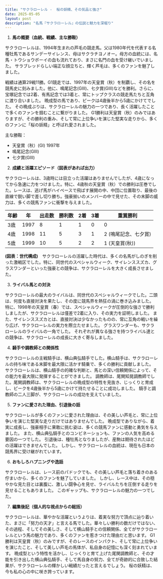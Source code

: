```yaml
---
title: "サクラローレル -  桜の妖精、その気品と強さ"
date: 2025-05-05
layout: post
description: "名馬『サクラローレル』の伝説と魅力を深堀り"
---
```


1. **馬の概要（血統、戦績、主な勝鞍）**

サクラローレルは、1994年生まれの芦毛の競走馬。父は1980年代を代表する名種牡馬であるサンデーサイレンス、母はサクラチヨノオー。母方の血統には、名馬・トウショウボーイの血も流れており、まさに名門の血を受け継いでいました。  サラブレッドらしい端正な顔立ちと、輝く芦毛は、多くのファンを魅了しました。

戦績は通算29戦11勝。G1競走では、1997年の天皇賞（秋）を制覇し、その名を競馬史に刻みました。他に、鳴尾記念(GIII)、七夕賞(GIII)などを勝利。さらに、宝塚記念では2着、有馬記念では3着と、常にトップクラスの競走馬たちと互角に渡り合いました。  晩成型の馬であり、ピークは4歳後半から5歳にかけてでした。  その晩成ぶりは、サクラローレルの魅力の一つであり、長く活躍したことで多くのファンを掴むことに繋がりました。  G1勝利は天皇賞（秋）のみではありますが、その勝利の重み、そして常に上位争いを演じた堅実な走りから、多くのファンに「桜の妖精」と呼ばれ愛されました。

主な勝鞍：
* 天皇賞（秋）(GI) 1997年
* 鳴尾記念(GIII)
* 七夕賞(GIII)


2. **成績と活躍エピソード（図表があれば出力）**

サクラローレルは、3歳時には目立った活躍はありませんでしたが、4歳になってから急速に力をつけました。特に、4歳秋の天皇賞（秋）での勝利は圧巻でした。レースは、逃げ馬がハイペースで飛ばす展開の中、中団に位置取り、最後の直線で鋭い脚で差し切り勝ち。強豪揃いのメンバーの中で見せた、その末脚の威力は、多くの競馬ファンに衝撃を与えました。

| 年齢 | 年 | 出走数 | 勝利数 | 2着 | 3着 | 重賞勝利 |
|---|---|---|---|---|---|---|
| 3歳 | 1997 | 8 | 1 | 1 | 0 | 0 |
| 4歳 | 1998 | 11 | 5 | 3 | 1 | 2 (鳴尾記念、七夕賞) |
| 5歳 | 1999 | 10 | 5 | 2 | 2 | 1 (天皇賞(秋)) |


**(図表：世代構成)**　サクラローレルの活躍した時代は、多くの名馬がしのぎを削った激戦区でした。特に、同世代のスペシャルウィーク、サイレンススズカ、グラスワンダーといった強豪との競争は、サクラローレルを大きく成長させました。


3. **ライバル馬との対決**

サクラローレルの最大のライバルは、同世代のスペシャルウィークでした。二頭は、何度も直接対決を果たし、その度に競馬界を熱狂の渦に巻き込みました。  特に、1998年の天皇賞（春）では、スペシャルウィークが圧倒的な強さで勝利しましたが、サクラローレルは僅差で2着に入り、その実力を証明しました。  また、サイレンススズカとは、直接対決は少なかったものの、常に互角の戦いを繰り広げ、サクラローレルの実力を際立たせました。  グラスワンダーも、サクラローレルのライバルの一角でした。  それぞれが異なる強さを持つライバル達との競争は、サクラローレルの成長に大きく寄与しました。


4. **騎手や調教師との関係性**

サクラローレルの主戦騎手は、横山典弘騎手でした。横山騎手は、サクラローレルの持ち味である末脚を最大限に活かす騎乗で、多くの勝利に貢献しました。  サクラローレルは、横山騎手の的確な判断と、馬との深い信頼関係によって、その能力を最大限に発揮することができました。  調教師は、尾関知晃調教師でした。尾関調教師は、サクラローレルの晩成型の特性を見抜き、じっくりと育成し、ピークを4歳後半から5歳にかけて持たせることに成功しました。  騎手と調教師の二人三脚が、サクラローレルの成功を支えていました。


5. **ファンに愛された理由、引退後の話**

サクラローレルが多くのファンに愛された理由は、その美しい芦毛と、常に上位争いを演じた堅実な走りだけではありませんでした。  晩成型でありながら、着実に成長し、強豪相手に果敢に挑む姿は、多くの競馬ファンに感動と勇気を与えました。  また、横山典弘騎手とのコンビネーションも、ファンの人気を高める要因の一つでした。  引退後は、種牡馬となりましたが、産駒は期待されたほどの活躍はできませんでした。  しかし、サクラローレルの血統は、現在も日本の競馬界に受け継がれています。


6. **おもしろハプニングや逸話**

サクラローレルは、レース前のパドックでも、その美しい芦毛と落ち着きのある佇まいから、多くのファンを魅了していました。  しかし、レース中は、その穏やかな見た目とは裏腹に、激しい闘争心を見せ、ライバルたちを圧倒する走りを見せることもありました。  このギャップも、サクラローレルの魅力の一つでした。


7. **編集後記（個人的な視点からの総括）**

サクラローレルは、華やかな活躍というよりは、着実な努力で頂点に辿り着いた、まさに「努力の天才」と言える馬でした。華々しい勝利の数だけではない、その過程、そしてその美しさ、そして横山騎手との信頼関係、全てがサクラローレルという馬の魅力であり、多くのファンを惹きつけた理由だと思います。  G1勝利は天皇賞（秋）のみですが、そのレースのインパクト、そして常に上位争いを演じたこと、そして美しい芦毛の馬体が、私自身の記憶にも深く刻まれています。  晩成型という特性を活かし、じっくりと育て上げた尾関調教師と、その才能を引き出した横山典弘騎手、そして馬自身の努力、全てが奇跡的に合致した結果が、サクラローレルの輝かしい戦績だったと言えるでしょう。  桜の妖精は、今も私の心の中に咲き誇っています。
